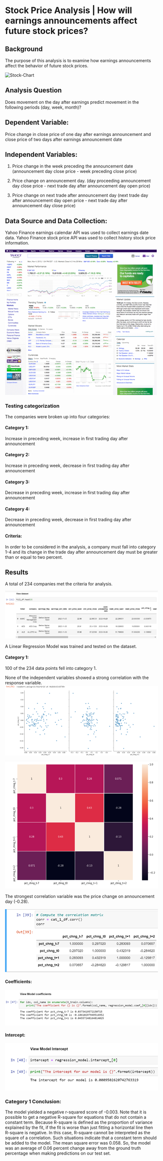 # Stock Price Analysis | How will earnings announcements affect future stock prices?

## Background

The purpose of this analysis is to examine how earnings announcements affect the behavior of future stock prices. 

![Stock-Chart](Images/stock_chart.gif) 

## Analysis Question
Does movement on the day after earnings predict movement in the following periods (day, week, month)?

## Dependent Variable:
Price change in close price of one day after earnings announcement and close price of two days after earnings announcement date

## Independent Variables:
1) Price change in the week preceding the announcement date
(announcement day close price - week preceding close price) 

2) Price change on announcement day.
(day proceeding announcement day close price - next trade day after announcement day open price) 

3) Price change on next trade after announcement day
(next trade day after announcement day open price - next trade day after announcement day close price) 

## Data Source and Data Collection:
Yahoo Finance earnings calendar API was used to collect earnings date data. Yahoo Finance stock price API was used to collect history stock price information.

![Yahoo-Finance](Images/yahoo.gif) 

### Testing categorization
The companies were broken up into four categories:

#### Category 1:
Increase in preceding week, increase in first trading day after announcement

#### Category 2:
Increase in preceding week, decrease in first trading day after announcement

#### Category 3:
Decrease in preceding week, increase in first trading day after announcement

#### Category 4:
Decrease in preceding week, decrease in first trading day after announcement


#### Criteria:
In order to be considered in the analysis, a company must fall into category 1-4 and its change in the trade day after announcement day must be greater than or equal to two percent.

## Results
A total of 234 companies met the criteria for analysis. 

![Full-data](Images/full_dataset.png) 

A Linear Regression Model was trained and tested on the dataset.

#### Category 1:
100 of the 234 data points fell into category 1.

None of the independent variables showed a strong correlation with the response variable. 
![Cat1-Correlation1](Images/cat1_corr1.png) 

![Cat1-Correlation2](Images/cat1_corr2.png) 

The strongest correlation variable was the price change on announcement day (-0.28). 

![Cat1-Correlation3](Images/cat1_corr3.png) 

#### Coefficients:

![Cat1-Coeffient1](Images/cat1_coe1.png) 

#### Intercept:

![Cat1-Intercept1](Images/cat1_int1.png) 

### Category 1 Conclusion:

The model yielded a negative r-squared score of -0.003. Note that it is possible to get a negative R-square for equations that do not contain a constant term. Because R-square is defined as the proportion of variance explained by the fit, if the fit is worse than just fitting a horizontal line then R-square is negative. In this case, R-square cannot be interpreted as the square of a correlation. Such situations indicate that a constant term should be added to the model. The mean square error was 0.058. So, the model was an average of 0.06 percent change away from the ground truth percentage when making predictions on our test set.

